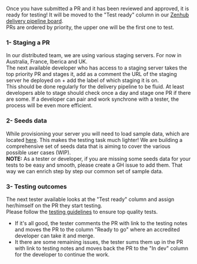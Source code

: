 Once you have submitted a PR and it has been reviewed and approved, it is ready for testing! It will be moved to the "Test ready" column in our [Zenhub delivery pipeline board](https://github.com/openfoodfoundation/openfoodnetwork/#boards?repos=6257856).
<br/>PRs are ordered by priority, the upper one will be the first one to test.

### 1- Staging a PR
In our distributed team, we are using various staging servers. For now in Australia, France, Iberica and UK.
<br/>The next available developer who has access to a staging server takes the top priority PR and stages it, add as a comment the URL of the staging server he deployed on + add the label of which staging it is on.
<br/>This should be done regularly for the delivery pipeline to be fluid. At least developers able to stage should check once a day and stage one PR if there are some. If a developer can pair and work synchrone with a tester, the process will be even more efficient.

### 2- Seeds data
While provisioning your server you will need to load sample data, which are located [here](https://github.com/openfoodfoundation/openfoodnetwork/blob/master/lib/tasks/dev.rake).
This makes the testing task much lighter! We are building a comprehensive set of seeds data that is aiming to cover the various possible user cases (WIP).
<br/>**NOTE:** As a tester or developer, if you are missing some seeds data for your tests to be easy and smooth, please create a GH issue to add them. That way we can enrich step by step our common set of sample data.

### 3- Testing outcomes
The next tester available looks at the "Test ready" column and assign her/himself on the PR they start testing.
<br/>Please follow the [testing guidelines](https://github.com/openfoodfoundation/openfoodnetwork/wiki/Feature-Testing-Handbook) to ensure top quality tests.
- If it's all good, the tester comments the PR with link to the testing notes and moves the PR to the column "Ready to go" where an accredited developer can take it and merge.
- It there are some remaining issues, the tester sums them up in the PR with link to testing notes and moves back the PR to the "In dev" column for the developer to continue the work.
